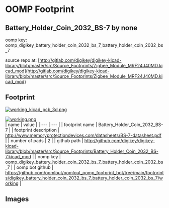 # OOMP Footprint  
## Battery_Holder_Coin_2032_BS-7  by none  
  
oomp key: oomp_digikey_battery_holder_coin_2032_bs_7_battery_holder_coin_2032_bs_7  
  
source repo at: [http://gitlab.com/digikey/digikey-kicad-library/blob/master/src/Source_Footprints/Zigbee_Module_MRF24J40MD.kicad_mod](http://gitlab.com/digikey/digikey-kicad-library/blob/master/src/Source_Footprints/Zigbee_Module_MRF24J40MD.kicad_mod)  
## Footprint  
  
[![working_kicad_pcb_3d.png](working_kicad_pcb_3d_600.png)](working_kicad_pcb_3d.png)  
  
[![working.png](working_600.png)](working.png)  
| name | value | 
| --- | --- | 
| footprint name | Battery_Holder_Coin_2032_BS-7 | 
| footprint description | http://www.memoryprotectiondevices.com/datasheets/BS-7-datasheet.pdf | 
| number of pads | 2 | 
| github path | http://github.com/digikey/digikey-kicad-library/blob/master/src/Source_Footprints/Battery_Holder_Coin_2032_BS-7.kicad_mod | 
| oomp key | oomp_digikey_battery_holder_coin_2032_bs_7_battery_holder_coin_2032_bs_7 | 
| oomp bot github | https://github.com/oomlout/oomlout_oomp_footprint_bot/tree/main/footprints/digikey_battery_holder_coin_2032_bs_7_battery_holder_coin_2032_bs_7/working | 
## Images  
